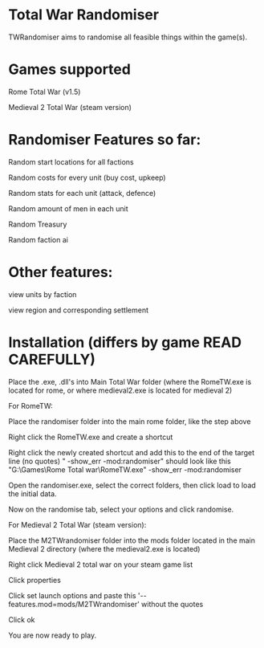 # Total War Randomiser
TWRandomiser aims to randomise all feasible things within the game(s).

# Games supported

  Rome Total War (v1.5)
  
  Medieval 2 Total War (steam version)

# Randomiser Features so far:

  Random start locations for all factions

  Random costs for every unit (buy cost, upkeep)

  Random stats for each unit (attack, defence)

  Random amount of men in each unit
  
  Random Treasury
  
  Random faction ai

# Other features:

  view units by faction
  
  view region and corresponding settlement

# Installation (differs by game READ CAREFULLY)

Place the .exe, .dll's into Main Total War folder (where the RomeTW.exe is located for rome, or where medieval2.exe is located for medieval 2)

For RomeTW:

Place the randomiser folder into the main rome folder, like the step above

Right click the RomeTW.exe and create a shortcut

Right click the newly created shortcut and add this to the end of the target line (no quotes)  " -show_err -mod:randomiser" should look like this "G:\Games\Rome Total war\RomeTW.exe" -show_err -mod:randomiser

Open the randomiser.exe, select the correct folders, then click load to load the initial data.

Now on the randomise tab, select your options and click randomise.

For Medieval 2 Total War (steam version):

Place the M2TWrandomiser folder into the mods folder located in the main Medieval 2 directory (where the medieval2.exe is located)

Right click Medieval 2 total war on your steam game list

Click properties

Click set launch options and paste this '--features.mod=mods/M2TWrandomiser' without the quotes

Click ok


You are now ready to play.


